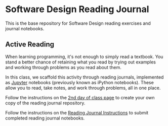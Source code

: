 # Software Design Reading Journal

This is the base repository for Software Design reading exercises and journal notebooks.

## Active Reading

When learning programming, it's not enough to simply read a textbook. You stand a better chance of retaining what you read by trying out examples and working through problems as you read about them.

In this class, we scaffold this activity through reading journals, implemented as [Jupyter](http://jupyter.org/) notebooks (previously known as iPython notebooks). These allow you to read, take notes, and work through problems, all in one place.

Follow the instructions on the [2nd day of class page](https://sd2020spring.github.io/notes/day-2#reading-journal-procedures) to create your own copy of the reading journal repository.

Follow the instructions on the [Reading Journal Instructions](https://sd2020spring.github.io/reading-journal/) to submit completed reading journal notebooks.
